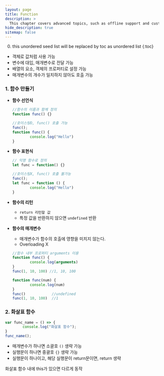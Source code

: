 ```yaml
---
layout: page
title: Function
description: >
  This chapter covers advanced topics, such as offline support and custom JS builds. Codings skills are recommended.
hide_description: true
sitemap: false
---
```

0. this unordered seed list will be replaced by toc as unordered list
{:toc}
- 객체로 값처럼 사용 가능
- 변수에 대입, 매개변수로 전달 가능
- 배열의 요소, 객체의 프로퍼티로 설정 가능
- 매개변수의 개수가 일치하지 않아도 호출 가능

### 1. 함수 만들기

- **함수 선언식**
    
    ```jsx
    //함수의 이름과 함께 정의
    function func() {}
    
    //호이스팅O, func() 호출 가능
    func();
    function func() {
    		console.log("Hello")
    }
    ```
    
- **함수 표현식**
    
    ```jsx
    // 익명 함수로 정의
    let func = function() {}
    
    //호이스팅X, func() 호출 불가능
    func();
    let func = function () {
    		console.log("Hello")
    }
    ```
    
- **함수의 리턴**
    - `return 리턴할 값`
    - 특정 값을 반환하지 않으면 `undefined` 반환
- **함수의 매개변수**
    - 매개변수가 함수의 호출에 영향을 미치지 않는다.
    - Overloading X
    
    ```jsx
    //함수 내부 프로퍼티 arguments 이용
    function func() {
    		console.log(arguments)
    }
    func(1, 10, 100) //1, 10, 100
    ```
    
    ```jsx
    function func(num) {
    		console.log(num)
    }
    func()            //undefined
    func(1, 10, 100)  //1
    ```
    

### 2. 화살표 함수

```jsx
var func_name = () => {
		console.log("화살표 함수");
}
func_name();
```

- 매개변수가 하나면 소괄호 `()` 생략 가능
- 실행문이 하나면 중괄호 `{}` 생략 가능
- 실행문이 하나이고, 해당 실행문이 return문이면, return 생략

화살표 함수 내에 this가 있으면 다르게 동작
